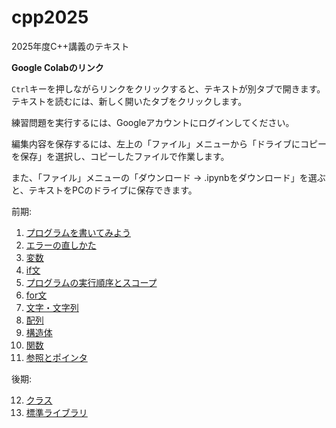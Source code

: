 # cpp2025

2025年度C++講義のテキスト

**Google Colabのリンク**

`Ctrl`キーを押しながらリンクをクリックすると、テキストが別タブで開きます。テキストを読むには、新しく開いたタブをクリックします。

練習問題を実行するには、Googleアカウントにログインしてください。

編集内容を保存するには、左上の「ファイル」メニューから「ドライブにコピーを保存」を選択し、コピーしたファイルで作業します。

また、「ファイル」メニューの「ダウンロード → .ipynbをダウンロード」を選ぶと、テキストをPCのドライブに保存できます。

前期:

1. [プログラムを書いてみよう](https://colab.research.google.com/github/tn-mai/cpp2025/blob/main/C++言語_第01回_プログラムを書いてみよう.ipynb)
2. [エラーの直しかた](https://colab.research.google.com/github/tn-mai/cpp2025/blob/main/C++言語_第02回_エラーの直しかた.ipynb)
3. [変数](https://colab.research.google.com/github/tn-mai/cpp2025/blob/main/C++言語_第03回_変数.ipynb)
4. [if文](https://colab.research.google.com/github/tn-mai/cpp2025/blob/main/C++言語_第04回_if文.ipynb)
5. [プログラムの実行順序とスコープ](未実装)
6. [for文](https://colab.research.google.com/github/tn-mai/cpp2025/blob/main/C++言語_第06回_for文.ipynb)
7. [文字・文字列](未実装)
8. [配列](https://colab.research.google.com/github/tn-mai/cpp2025/blob/main/C++言語_第08回_配列.ipynb)
9. [構造体](https://colab.research.google.com/github/tn-mai/cpp2025/blob/main/C++言語_第09回_構造体.ipynb)
10. [関数](https://colab.research.google.com/github/tn-mai/cpp2025/blob/main/C++言語_第10回_関数.ipynb)
11. [参照とポインタ](https://colab.research.google.com/github/tn-mai/cpp2025/blob/main/C++言語_第11回_参照とポインタ.ipynb)

後期:

12. [クラス](https://colab.research.google.com/github/tn-mai/cpp2025/blob/main/cpp_catch_up_09_クラス.ipynb)
13. [標準ライブラリ](https://colab.research.google.com/github/tn-mai/cpp2025/blob/main/cpp_catch_up_10_標準ライブラリ.ipynb)
